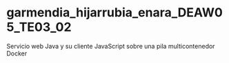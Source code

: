 # garmendia_hijarrubia_enara_DEAW05_TE03_02
Servicio web Java y su cliente JavaScript sobre una pila multicontenedor Docker
